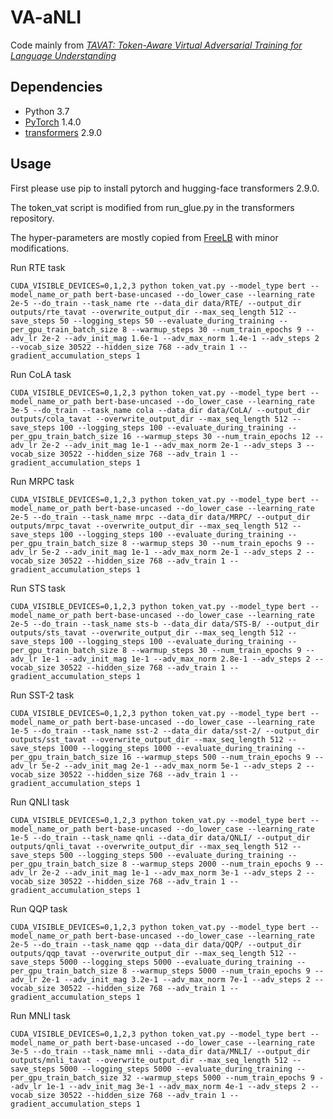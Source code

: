 # VA-aNLI

Code mainly from *[TAVAT: Token-Aware Virtual Adversarial Training for Language Understanding
](https://arxiv.org/abs/2004.14543)*


## Dependencies
- Python 3.7
- [PyTorch](https://github.com/pytorch/pytorch) 1.4.0
- [transformers](https://github.com/huggingface/transformers) 2.9.0


## Usage

First please use pip to install pytorch and hugging-face transformers 2.9.0.

The token_vat script is modified from run_glue.py in the transformers repository.

The hyper-parameters are mostly copied from [FreeLB](https://github.com/zhuchen03/FreeLB) with minor modifications.


Run RTE task 

``` 
CUDA_VISIBLE_DEVICES=0,1,2,3 python token_vat.py --model_type bert --model_name_or_path bert-base-uncased --do_lower_case --learning_rate 2e-5 --do_train --task_name rte --data_dir data/RTE/ --output_dir outputs/rte_tavat --overwrite_output_dir --max_seq_length 512 --save_steps 50 --logging_steps 50 --evaluate_during_training --per_gpu_train_batch_size 8 --warmup_steps 30 --num_train_epochs 9 --adv_lr 2e-2 --adv_init_mag 1.6e-1 --adv_max_norm 1.4e-1 --adv_steps 2 --vocab_size 30522 --hidden_size 768 --adv_train 1 --gradient_accumulation_steps 1
```

Run CoLA task 

``` 
CUDA_VISIBLE_DEVICES=0,1,2,3 python token_vat.py --model_type bert --model_name_or_path bert-base-uncased --do_lower_case --learning_rate 3e-5 --do_train --task_name cola --data_dir data/CoLA/ --output_dir outputs/cola_tavat --overwrite_output_dir --max_seq_length 512 --save_steps 100 --logging_steps 100 --evaluate_during_training --per_gpu_train_batch_size 16 --warmup_steps 30 --num_train_epochs 12 --adv_lr 2e-2 --adv_init_mag 1e-1 --adv_max_norm 2e-1 --adv_steps 3 --vocab_size 30522 --hidden_size 768 --adv_train 1 --gradient_accumulation_steps 1
```

Run MRPC task 

``` 
CUDA_VISIBLE_DEVICES=0,1,2,3 python token_vat.py --model_type bert --model_name_or_path bert-base-uncased --do_lower_case --learning_rate 2e-5 --do_train --task_name mrpc --data_dir data/MRPC/ --output_dir outputs/mrpc_tavat --overwrite_output_dir --max_seq_length 512 --save_steps 100 --logging_steps 100 --evaluate_during_training --per_gpu_train_batch_size 8 --warmup_steps 30 --num_train_epochs 9 --adv_lr 5e-2 --adv_init_mag 1e-1 --adv_max_norm 2e-1 --adv_steps 2 --vocab_size 30522 --hidden_size 768 --adv_train 1 --gradient_accumulation_steps 1
```

Run STS task 

``` 
CUDA_VISIBLE_DEVICES=0,1,2,3 python token_vat.py --model_type bert --model_name_or_path bert-base-uncased --do_lower_case --learning_rate 2e-5 --do_train --task_name sts-b --data_dir data/STS-B/ --output_dir outputs/sts_tavat --overwrite_output_dir --max_seq_length 512 --save_steps 100 --logging_steps 100 --evaluate_during_training --per_gpu_train_batch_size 8 --warmup_steps 30 --num_train_epochs 9 --adv_lr 1e-1 --adv_init_mag 1e-1 --adv_max_norm 2.8e-1 --adv_steps 2 --vocab_size 30522 --hidden_size 768 --adv_train 1 --gradient_accumulation_steps 1
```

Run SST-2 task

``` 
CUDA_VISIBLE_DEVICES=0,1,2,3 python token_vat.py --model_type bert --model_name_or_path bert-base-uncased --do_lower_case --learning_rate 1e-5 --do_train --task_name sst-2 --data_dir data/sst-2/ --output_dir outputs/sst_tavat --overwrite_output_dir --max_seq_length 512 --save_steps 1000 --logging_steps 1000 --evaluate_during_training --per_gpu_train_batch_size 16 --warmup_steps 500 --num_train_epochs 9 --adv_lr 5e-2 --adv_init_mag 2e-1 --adv_max_norm 5e-1 --adv_steps 2 --vocab_size 30522 --hidden_size 768 --adv_train 1 --gradient_accumulation_steps 1
```


Run QNLI task 

``` 
CUDA_VISIBLE_DEVICES=0,1,2,3 python token_vat.py --model_type bert --model_name_or_path bert-base-uncased --do_lower_case --learning_rate 1e-5 --do_train --task_name qnli --data_dir data/QNLI/ --output_dir outputs/qnli_tavat --overwrite_output_dir --max_seq_length 512 --save_steps 500 --logging_steps 500 --evaluate_during_training --per_gpu_train_batch_size 8 --warmup_steps 2000 --num_train_epochs 9 --adv_lr 2e-2 --adv_init_mag 1e-1 --adv_max_norm 3e-1 --adv_steps 2 --vocab_size 30522 --hidden_size 768 --adv_train 1 --gradient_accumulation_steps 1
```



Run QQP task 

``` 
CUDA_VISIBLE_DEVICES=0,1,2,3 python token_vat.py --model_type bert --model_name_or_path bert-base-uncased --do_lower_case --learning_rate 2e-5 --do_train --task_name qqp --data_dir data/QQP/ --output_dir outputs/qqp_tavat --overwrite_output_dir --max_seq_length 512 --save_steps 5000 --logging_steps 5000 --evaluate_during_training --per_gpu_train_batch_size 8 --warmup_steps 5000 --num_train_epochs 9 --adv_lr 2e-1 --adv_init_mag 3.2e-1 --adv_max_norm 7e-1 --adv_steps 2 --vocab_size 30522 --hidden_size 768 --adv_train 1 --gradient_accumulation_steps 1
```


Run MNLI task 

``` 
CUDA_VISIBLE_DEVICES=0,1,2,3 python token_vat.py --model_type bert --model_name_or_path bert-base-uncased --do_lower_case --learning_rate 3e-5 --do_train --task_name mnli --data_dir data/MNLI/ --output_dir outputs/mnli_tavat --overwrite_output_dir --max_seq_length 512 --save_steps 5000 --logging_steps 5000 --evaluate_during_training --per_gpu_train_batch_size 32 --warmup_steps 5000 --num_train_epochs 9 --adv_lr 1e-1 --adv_init_mag 3e-1 --adv_max_norm 4e-1 --adv_steps 2 --vocab_size 30522 --hidden_size 768 --adv_train 1 --gradient_accumulation_steps 1
```

